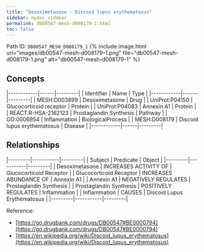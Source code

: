 ```yaml
---
title: "Desoximetasone - Discoid lupus erythematosus"
sidebar: mydoc_sidebar
permalink: db00547-mesh-d008179-1.html
toc: false 
---
```



Path ID: `DB00547_MESH_D008179_1`
{% include image.html url="images/db00547-mesh-d008179-1.png" file="db00547-mesh-d008179-1.png" alt="db00547-mesh-d008179-1" %}

## Concepts

|------------|------|---------|
| Identifier | Name | Type    |
|------------|------|---------|
| MESH:D003899 | Desoximetasone | Drug |
| UniProt:P04150 | Glucocorticoid receptor | Protein |
| UniProt:P04083 | Annexin A1 | Protein |
| REACT:R-HSA-2162123 | Prostaglandin Synthesis | Pathway |
| GO:0006954 | Inflammation | BiologicalProcess |
| MESH:D008179 | Discoid lupus erythematosus | Disease |
|------------|------|---------|

## Relationships

|---------|-----------|---------|
| Subject | Predicate | Object  |
|---------|-----------|---------|
| Desoximetasone | INCREASES ACTIVITY OF | Glucocorticoid Receptor |
| Glucocorticoid Receptor | INCREASES ABUNDANCE OF | Annexin A1 |
| Annexin A1 | NEGATIVELY REGULATES | Prostaglandin Synthesis |
| Prostaglandin Synthesis | POSITIVELY REGULATES | Inflammation |
| Inflammation | CAUSES | Discoid Lupus Erythematosus |
|---------|-----------|---------|

Reference: 
  - [https://go.drugbank.com/drugs/DB00547#BE0000794](https://go.drugbank.com/drugs/DB00547#BE0000794)
  - [https://en.wikipedia.org/wiki/Discoid_lupus_erythematosus](https://en.wikipedia.org/wiki/Discoid_lupus_erythematosus)
